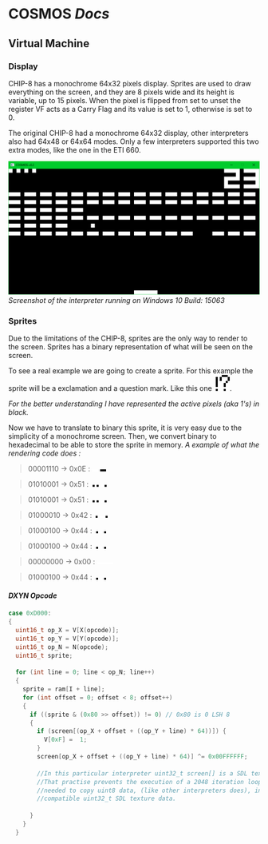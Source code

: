 # **COSMOS** _Docs_

## Virtual Machine
### Display

CHIP-8 has a monochrome 64x32 pixels display. Sprites are used to draw everything on the screen, and they are 8 pixels wide and its height is variable, up to 15 pixels.
When the pixel is flipped from set to unset the register VF acts as a Carry Flag and its value is set to 1, otherwise is set to 0.

The original CHIP-8 had a monochrome 64x32 display, other interpreters also had 64x48 or 64x64 modes. Only a few interpreters supported this two extra modes, like the one in the ETI 660.

![cosmos-win-testbuild](img/cosmos-win-testbuild.png)
_Screenshot of the interpreter running on Windows 10 Build: 15063_

### Sprites

Due to the limitations of the CHIP-8, sprites are the only way to render to the screen.
Sprites has a binary representation of what will be seen on the screen.

To see a real example we are going to create a sprite. For this example the sprite will be a exclamation and a question mark. Like this one  ![](img/sprite.png).

_For the better understanding I have represented the active pixels (aka 1's) in black._

Now we have to translate to binary this sprite, it is very easy due to the simplicity of a monochrome screen. Then, we convert binary to hexadecimal to be able to store the sprite in memory. _A example of what the rendering code does :_

> 00001110  -> 0x0E : ![](img/sprite_row1.png)

> 01010001  -> 0x51 : ![](img/sprite_row2.png)

> 01010001  -> 0x51 : ![](img/sprite_row2.png)

> 01000010  -> 0x42 : ![](img/sprite_row4.png)

> 01000100  -> 0x44 : ![](img/sprite_row5.png)

> 01000100  -> 0x44 : ![](img/sprite_row5.png)

> 00000000  -> 0x00 : ![](img/sprite_row7.png)

> 01000100  -> 0x44 : ![](img/sprite_row5.png)

#### _DXYN Opcode_

``` cpp
case 0xD000:
{
  uint16_t op_X = V[X(opcode)];
  uint16_t op_Y = V[Y(opcode)];
  uint16_t op_N = N(opcode);
  uint16_t sprite;

  for (int line = 0; line < op_N; line++)
  {
    sprite = ram[I + line];
    for (int offset = 0; offset < 8; offset++)
    {
      if ((sprite & (0x80 >> offset)) != 0) // 0x80 is 0 LSH 8
      {
        if (screen[(op_X + offset + ((op_Y + line) * 64))])	{
          V[0xF] =  1;
        }
        screen[op_X + offset + ((op_Y + line) * 64)] ^= 0x00FFFFFF;

        //In this particular interpreter uint32_t screen[] is a SDL texture buffer.
        //That practise prevents the execution of a 2048 iteration loop
        //needed to copy uint8 data, (like other interpreters does), into a
        //compatible uint32_t SDL texture data.

      }
    }
  }
```
